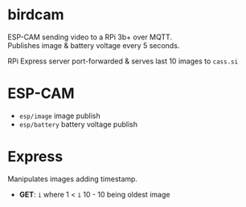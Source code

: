# birdcam

ESP-CAM sending video to a RPi 3b+ over MQTT.  
Publishes image & battery voltage every 5 seconds.

RPi Express server port-forwarded & serves last 10 images to `cass.si`

# ESP-CAM

* `esp/image` image publish
* `esp/battery` battery voltage publish

# Express

Manipulates images adding timestamp.  
* __GET__: `i` where 1 < `i` 10 - 10 being oldest image
